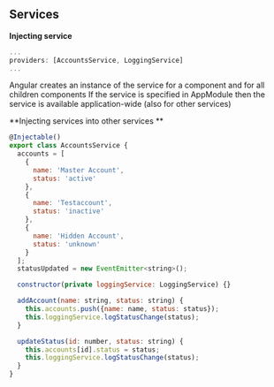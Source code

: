 ## Services

**Injecting service**

```javascript
...
providers: [AccountsService, LoggingService]
...
```
Angular creates an instance of the service for a component and for all children components
If the service is specified in AppModule then the service is available application-wide (also for other services)

**Injecting services into other services **

```javascript
@Injectable()
export class AccountsService {
  accounts = [
    {
      name: 'Master Account',
      status: 'active'
    },
    {
      name: 'Testaccount',
      status: 'inactive'
    },
    {
      name: 'Hidden Account',
      status: 'unknown'
    }
  ];
  statusUpdated = new EventEmitter<string>();

  constructor(private loggingService: LoggingService) {}

  addAccount(name: string, status: string) {
    this.accounts.push({name: name, status: status});
    this.loggingService.logStatusChange(status);
  }

  updateStatus(id: number, status: string) {
    this.accounts[id].status = status;
    this.loggingService.logStatusChange(status);
  }
}

```
